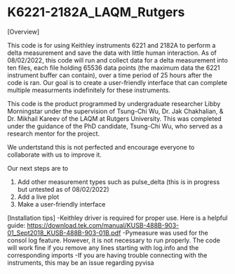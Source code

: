 # K6221-2182A_LAQM_Rutgers

[Overview] 

This code is for using Keithley instruments 6221 and 2182A to perform a delta measurement and save the data with little human interaction. As of 08/02/2022, this code will run and collect data for a delta measurement into ten files, each file holding 65536 data points (the maximum data the 6221 instrument buffer can contain), over a time period of 25 hours after the code is ran. Our goal is to create a user-friendly interface that can complete multiple measurments indefinitely for these instruments. 

This code is the product programmed by undergraduate researcher Libby Morningstar under the supervision of Tsung-Chi Wu, Dr. Jak Chakhalian, & Dr. Mikhail Kareev of the LAQM at Rutgers University. This was completed under the guidance of the PhD candidate, Tsung-Chi Wu, who served as a research mentor for the project.

We undertstand this is not perfected and encourage everyone to collaborate with us to improve it.

Our next steps are to
1. Add other measurement types such as pulse_delta (this is in progress but untested as of 08/02/2022)
2. Add a live plot
3. Make a user-friendly interface

[Installation tips]
-Keithley driver is required for proper use. Here is a helpful guide: https://download.tek.com/manual/KUSB-488B-903-01_Sept2018_KUSB-488B-903-01B.pdf
-Pymeasure was used for the consol log feature. However, it is not necessary to run properly. The code will work fine if you remove any lines starting with log.info and the corresponding imports
-If you are having trouble connecting with the instruments, this may be an issue regarding pyvisa
